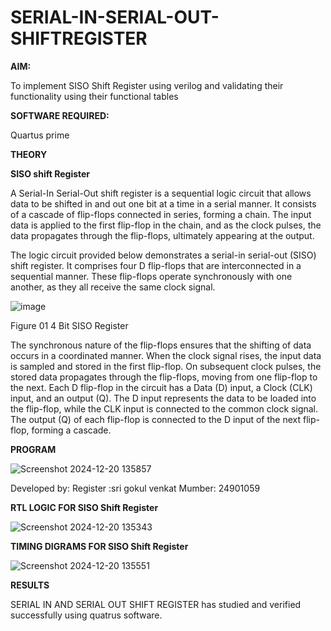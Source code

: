# SERIAL-IN-SERIAL-OUT-SHIFTREGISTER

**AIM:**

To implement  SISO Shift Register using verilog and validating their functionality using their functional tables

**SOFTWARE REQUIRED:**

Quartus prime

**THEORY**

**SISO shift Register**

A Serial-In Serial-Out shift register is a sequential logic circuit that allows data to be shifted in and out one bit at a time in a serial manner. It consists of a cascade of flip-flops connected in series, forming a chain. The input data is applied to the first flip-flop in the chain, and as the clock pulses, the data propagates through the flip-flops, ultimately appearing at the output.

The logic circuit provided below demonstrates a serial-in serial-out (SISO) shift register. It comprises four D flip-flops that are interconnected in a sequential manner. These flip-flops operate synchronously with one another, as they all receive the same clock signal.

![image](https://github.com/naavaneetha/SERIAL-IN-SERIAL-OUT-SHIFTREGISTER/assets/154305477/e81c4072-37f9-46c6-8145-566764b74c3a)

Figure 01 4 Bit SISO Register

The synchronous nature of the flip-flops ensures that the shifting of data occurs in a coordinated manner. When the clock signal rises, the input data is sampled and stored in the first flip-flop. On subsequent clock pulses, the stored data propagates through the flip-flops, moving from one flip-flop to the next.
Each D flip-flop in the circuit has a Data (D) input, a Clock (CLK) input, and an output (Q). The D input represents the data to be loaded into the flip-flop, while the CLK input is connected to the common clock signal. The output (Q) of each flip-flop is connected to the D input of the next flip-flop, forming a cascade.





**PROGRAM**

![Screenshot 2024-12-20 135857](https://github.com/user-attachments/assets/f93d1684-da56-4c01-b6a4-1e6b8f080c94)

Developed by:  Register :sri gokul venkat Mumber: 24901059


**RTL LOGIC FOR SISO Shift Register**

![Screenshot 2024-12-20 135343](https://github.com/user-attachments/assets/8178c4fe-f828-4822-abab-ae6b4b131720)


**TIMING DIGRAMS FOR SISO Shift Register**

![Screenshot 2024-12-20 135551](https://github.com/user-attachments/assets/fc1e91cb-4db1-416c-97c5-ce16b1c53163)


**RESULTS**





SERIAL IN AND  SERIAL OUT SHIFT REGISTER has studied and verified successfully using quatrus software.
